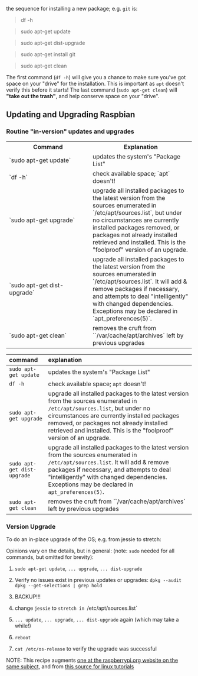 the sequence for installing a new package; e.g. `git` is:
> df -h

> sudo apt-get update

> sudo apt-get dist-upgrade

> sudo apt-get install git 

> sudo apt-get clean

The first command (`df -h`) will give you a chance to make sure you've got space on your "drive" for the installation. This is important as `apt` doesn't verify this before it starts! The last command (`sudo apt-get clean`) will __"take out the trash"__, and help conserve space on your "drive".


## Updating and Upgrading Raspbian 

### Routine "in-version" updates and upgrades

<table border="0", style="width:100%">
  <col style="width:45%">
  <col style="width:55%">
  <tr>
    <th>Command</th>
    <th>Explanation</th> 
  </tr>
  <tr>
    <td>`sudo apt-get update`</td>
    <td>updates the system's "Package List"</td> 
  </tr>
  <tr>
    <td>`df -h`</td>
    <td>check available space; `apt` doesn't! </td> 
  </tr>
  <tr>
    <td>`sudo apt-get upgrade`</td>
    <td>upgrade all installed packages to the latest version from the sources enumerated in `/etc/apt/sources.list`, but under no circumstances are currently installed packages removed, or packages not already installed retrieved and installed. This is the "foolproof" version of an upgrade.</td>
  </tr>
    <tr>
    <td>`sudo apt-get dist-upgrade`</td>
    <td>upgrade all installed packages to the latest version from the sources enumerated in `/etc/apt/sources.list`. It will add & remove packages if necessary, and attempts to deal "intelligently" with changed dependencies. Exceptions may be declared in `apt_preferences(5)`.</td>
  </tr>
  <tr>
    <td>`sudo apt-get clean`</td>
    <td>removes the cruft from ``/var/cache/apt/archives` left by previous upgrades</td>
  </tr>
</table>


|   command        | explanation |
| :---     | :---       |
| `sudo apt-get update`| updates the system's "Package List" |
| `df -h`      | check available space; `apt` doesn't! |
| `sudo apt-get upgrade` | upgrade all installed packages to the latest version from the sources enumerated in  `/etc/apt/sources.list`, but under no circumstances are currently installed packages removed, or packages not already installed retrieved and installed. This is the "foolproof" version of an upgrade. |
| `sudo apt-get dist-upgrade` | upgrade all installed packages to the latest version from the sources enumerated in  `/etc/apt/sources.list`. It will add & remove packages if necessary, and attempts to deal "intelligently" with changed dependencies. Exceptions may be declared in `apt_preferences(5)`. |  
| `sudo apt-get clean` | removes the cruft from ``/var/cache/apt/archives` left by previous upgrades |

### Version Upgrade

To do an in-place upgrade of the OS; e.g. from jessie to stretch:

Opinions vary on the details, but in general: (note: `sudo` needed for all commands, but omitted for brevity): 

1. `sudo apt-get update`,	`... upgrade`,		 `... dist-upgrade`

2. Verify no issues exist in previous updates or upgrades:
   `dpkg --audit`
   `dpkg --get-selections | grep hold`
   
3. BACKUP!!!

4. change `jessie` to `stretch in `/etc/apt/sources.list` 

5. `... update`, `... upgrade`, `... dist-upgrade` again (which may take a while!)

6. `reboot`

7. `cat /etc/os-release` to verify the upgrade was successful 


NOTE: This recipe augments [one at the raspberrypi.org website on the same subject](https://www.raspberrypi.org/documentation/raspbian/updating.md), and from [this source for linux tutorials](https://www.howtoforge.com/tutorial/how-to-upgrade-debian-8-jessie-to-9-stretch/)
